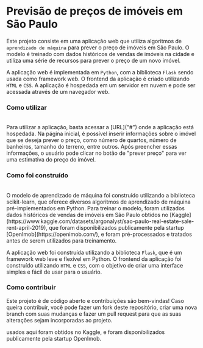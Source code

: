 # Previsão de preços de imóveis em São Paulo

Este projeto consiste em uma aplicação web que utiliza algoritmos de `aprendizado de máquina` para prever o preço de imóveis em São Paulo. O modelo é treinado com dados históricos de vendas de imóveis na cidade e utiliza uma série de recursos para prever o preço de um novo imóvel.

A aplicação web é implementada em `Python`, com a biblioteca `Flask` sendo usada como framework web. O frontend da aplicação é criado utilizando `HTML` e `CSS`. A aplicação é hospedada em um servidor em nuvem e pode ser acessada através de um navegador web.
<br>

### Como utilizar
<br>
Para utilizar a aplicação, basta acessar a [URL]("#") onde a aplicação está hospedada. Na página inicial, é possível inserir informações sobre o imóvel que se deseja prever o preço, como número de quartos, número de banheiros, tamanho do terreno, entre outros. Após preencher essas informações, o usuário pode clicar no botão de "prever preço" para ver uma estimativa do preço do imóvel.
<br>

### Como foi construído
<br>
O modelo de aprendizado de máquina foi construído utilizando a biblioteca scikit-learn, que oferece diversos algoritmos de aprendizado de máquina pré-implementados em Python. Para treinar o modelo, foram utilizados dados históricos de vendas de imóveis em São Paulo obtidos no [Kaggle](https://www.kaggle.com/datasets/argonalyst/sao-paulo-real-estate-sale-rent-april-2019), que foram disponibilizados publicamente pela startup [OpenImob](https://openimob.com/), e foram pré-processados e tratados antes de serem utilizados para treinamento.

A aplicação web foi construída utilizando a biblioteca `Flask`, que é um framework web leve e flexível em Python. O frontend da aplicação foi construído utilizando `HTML` e `CSS`, com o objetivo de criar uma interface simples e fácil de usar para o usuário.
<br>

### Como contribuir

Este projeto é de código aberto e contribuições são bem-vindas! Caso queira contribuir, você pode fazer um fork deste repositório, criar uma nova branch com suas mudanças e fazer um pull request para que as suas alterações sejam incorporadas ao projeto.


 usados aqui foram obtidos no Kaggle, e foram disponibilizados publicamente pela startup OpenImob.
